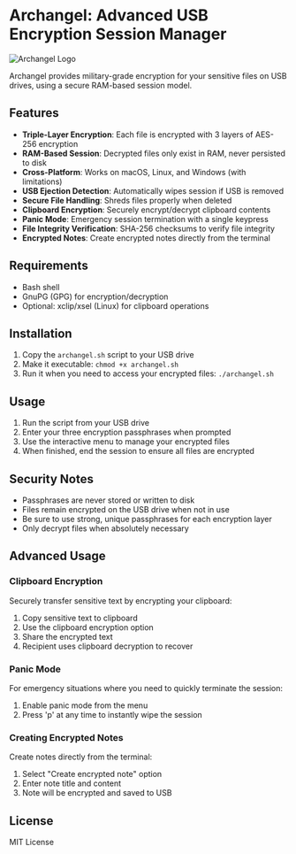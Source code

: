 # Archangel: Advanced USB Encryption Session Manager

![Archangel Logo](https://raw.githubusercontent.com/username/archangel/master/logo.png)

Archangel provides military-grade encryption for your sensitive files on USB drives, using a secure RAM-based session model.

## Features

- **Triple-Layer Encryption**: Each file is encrypted with 3 layers of AES-256 encryption
- **RAM-Based Session**: Decrypted files only exist in RAM, never persisted to disk
- **Cross-Platform**: Works on macOS, Linux, and Windows (with limitations)
- **USB Ejection Detection**: Automatically wipes session if USB is removed
- **Secure File Handling**: Shreds files properly when deleted
- **Clipboard Encryption**: Securely encrypt/decrypt clipboard contents
- **Panic Mode**: Emergency session termination with a single keypress
- **File Integrity Verification**: SHA-256 checksums to verify file integrity
- **Encrypted Notes**: Create encrypted notes directly from the terminal

## Requirements

- Bash shell
- GnuPG (GPG) for encryption/decryption
- Optional: xclip/xsel (Linux) for clipboard operations

## Installation

1. Copy the `archangel.sh` script to your USB drive
2. Make it executable: `chmod +x archangel.sh`
3. Run it when you need to access your encrypted files: `./archangel.sh`

## Usage

1. Run the script from your USB drive
2. Enter your three encryption passphrases when prompted
3. Use the interactive menu to manage your encrypted files
4. When finished, end the session to ensure all files are encrypted

## Security Notes

- Passphrases are never stored or written to disk
- Files remain encrypted on the USB drive when not in use
- Be sure to use strong, unique passphrases for each encryption layer
- Only decrypt files when absolutely necessary

## Advanced Usage

### Clipboard Encryption

Securely transfer sensitive text by encrypting your clipboard:

1. Copy sensitive text to clipboard
2. Use the clipboard encryption option
3. Share the encrypted text
4. Recipient uses clipboard decryption to recover

### Panic Mode

For emergency situations where you need to quickly terminate the session:

1. Enable panic mode from the menu
2. Press 'p' at any time to instantly wipe the session

### Creating Encrypted Notes

Create notes directly from the terminal:

1. Select "Create encrypted note" option
2. Enter note title and content
3. Note will be encrypted and saved to USB

## License

MIT License
